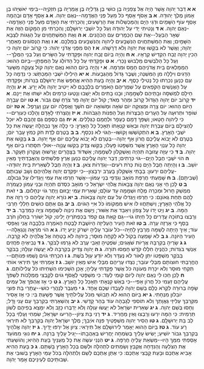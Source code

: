 **א א**  דְּבַר יְהוָה אֲשֶׁר הָיָה אֶל צְפַנְיָה בֶּן כּוּשִׁי בֶן גְּדַלְיָה בֶּן אֲמַרְיָה בֶּן חִזְקִיָּה--בִּימֵי יֹאשִׁיָּהוּ בֶן אָמוֹן מֶלֶךְ יְהוּדָה.
**א ב**  אָסֹף אָסֵף כֹּל מֵעַל פְּנֵי הָאֲדָמָה--נְאֻם יְהוָה.
**א ג**  אָסֵף אָדָם וּבְהֵמָה אָסֵף עוֹף הַשָּׁמַיִם וּדְגֵי הַיָּם וְהַמַּכְשֵׁלוֹת אֶת הָרְשָׁעִים; וְהִכְרַתִּי אֶת הָאָדָם מֵעַל פְּנֵי הָאֲדָמָה--נְאֻם יְהוָה.
**א ד**  וְנָטִיתִי יָדִי עַל יְהוּדָה וְעַל כָּל יוֹשְׁבֵי יְרוּשָׁלִָם; וְהִכְרַתִּי מִן הַמָּקוֹם הַזֶּה אֶת שְׁאָר הַבַּעַל--אֶת שֵׁם הַכְּמָרִים עִם הַכֹּהֲנִים.
**א ה**  וְאֶת הַמִּשְׁתַּחֲוִים עַל הַגַּגּוֹת לִצְבָא הַשָּׁמָיִם; וְאֶת הַמִּשְׁתַּחֲוִים הַנִּשְׁבָּעִים לַיהוָה וְהַנִּשְׁבָּעִים בְּמַלְכָּם.
**א ו**  וְאֶת הַנְּסוֹגִים מֵאַחֲרֵי יְהוָה; וַאֲשֶׁר לֹא בִקְשׁוּ אֶת יְהוָה וְלֹא דְרָשֻׁהוּ.
**א ז**  הַס מִפְּנֵי אֲדֹנָי יְהוִה:  כִּי קָרוֹב יוֹם יְהוָה כִּי הֵכִין יְהוָה זֶבַח הִקְדִּישׁ קְרֻאָיו.
**א ח**  וְהָיָה בְּיוֹם זֶבַח יְהוָה וּפָקַדְתִּי עַל הַשָּׂרִים וְעַל בְּנֵי הַמֶּלֶךְ--וְעַל כָּל הַלֹּבְשִׁים מַלְבּוּשׁ נָכְרִי.
**א ט**  וּפָקַדְתִּי עַל כָּל הַדּוֹלֵג עַל הַמִּפְתָּן--בַּיּוֹם הַהוּא:  הַמְמַלְאִים בֵּית אֲדֹנֵיהֶם חָמָס וּמִרְמָה.
**א י**  וְהָיָה בַיּוֹם הַהוּא נְאֻם יְהוָה קוֹל צְעָקָה מִשַּׁעַר הַדָּגִים וִילָלָה מִן הַמִּשְׁנֶה; וְשֶׁבֶר גָּדוֹל מֵהַגְּבָעוֹת.
**א יא**  הֵילִילוּ יֹשְׁבֵי הַמַּכְתֵּשׁ:  כִּי נִדְמָה כָּל עַם כְּנַעַן נִכְרְתוּ כָּל נְטִילֵי כָסֶף.
**א יב**  וְהָיָה בָּעֵת הַהִיא אֲחַפֵּשׂ אֶת יְרוּשָׁלִַם בַּנֵּרוֹת; וּפָקַדְתִּי עַל הָאֲנָשִׁים הַקֹּפְאִים עַל שִׁמְרֵיהֶם הָאֹמְרִים בִּלְבָבָם לֹא יֵיטִיב יְהוָה וְלֹא יָרֵעַ.
**א יג**  וְהָיָה חֵילָם לִמְשִׁסָּה וּבָתֵּיהֶם לִשְׁמָמָה; וּבָנוּ בָתִּים וְלֹא יֵשֵׁבוּ וְנָטְעוּ כְרָמִים וְלֹא יִשְׁתּוּ אֶת יֵינָם.
**א יד**  קָרוֹב יוֹם יְהוָה הַגָּדוֹל קָרוֹב וּמַהֵר מְאֹד; קוֹל יוֹם יְהוָה מַר צֹרֵחַ שָׁם גִּבּוֹר.
**א טו**  יוֹם עֶבְרָה הַיּוֹם הַהוּא:  יוֹם צָרָה וּמְצוּקָה יוֹם שֹׁאָה וּמְשׁוֹאָה יוֹם חֹשֶׁךְ וַאֲפֵלָה יוֹם עָנָן וַעֲרָפֶל.
**א טז**  יוֹם שׁוֹפָר וּתְרוּעָה עַל הֶעָרִים הַבְּצֻרוֹת וְעַל הַפִּנּוֹת הַגְּבֹהוֹת.
**א יז**  וַהֲצֵרֹתִי לָאָדָם וְהָלְכוּ כַּעִוְרִים--כִּי לַיהוָה חָטָאוּ; וְשֻׁפַּךְ דָּמָם כֶּעָפָר וּלְחֻמָם כַּגְּלָלִים.
**א יח**  גַּם כַּסְפָּם גַּם זְהָבָם לֹא יוּכַל לְהַצִּילָם בְּיוֹם עֶבְרַת יְהוָה וּבְאֵשׁ קִנְאָתוֹ תֵּאָכֵל כָּל הָאָרֶץ:  כִּי כָלָה אַךְ נִבְהָלָה יַעֲשֶׂה אֵת כָּל יֹשְׁבֵי הָאָרֶץ.
**ב א**  הִתְקוֹשְׁשׁוּ וָקוֹשּׁוּ--הַגּוֹי לֹא נִכְסָף.
**ב ב**  בְּטֶרֶם לֶדֶת חֹק כְּמֹץ עָבַר יוֹם; בְּטֶרֶם לֹא יָבוֹא עֲלֵיכֶם חֲרוֹן אַף יְהוָה--בְּטֶרֶם לֹא יָבוֹא עֲלֵיכֶם יוֹם אַף יְהוָה.
**ב ג**  בַּקְּשׁוּ אֶת יְהוָה כָּל עַנְוֵי הָאָרֶץ אֲשֶׁר מִשְׁפָּטוֹ פָּעָלוּ; בַּקְּשׁוּ צֶדֶק בַּקְּשׁוּ עֲנָוָה--אוּלַי תִּסָּתְרוּ בְּיוֹם אַף יְהוָה.
**ב ד**  כִּי עַזָּה עֲזוּבָה תִהְיֶה וְאַשְׁקְלוֹן לִשְׁמָמָה; אַשְׁדּוֹד בַּצָּהֳרַיִם יְגָרְשׁוּהָ וְעֶקְרוֹן תֵּעָקֵר.
**ב ה**  הוֹי יֹשְׁבֵי חֶבֶל הַיָּם--גּוֹי כְּרֵתִים; דְּבַר יְהוָה עֲלֵיכֶם כְּנַעַן אֶרֶץ פְּלִשְׁתִּים וְהַאֲבַדְתִּיךְ מֵאֵין יוֹשֵׁב.
**ב ו**  וְהָיְתָה חֶבֶל הַיָּם נְוֹת כְּרֹת רֹעִים--וְגִדְרוֹת צֹאן.
**ב ז**  וְהָיָה חֶבֶל לִשְׁאֵרִית בֵּית יְהוּדָה--עֲלֵיהֶם יִרְעוּן:  בְּבָתֵּי אַשְׁקְלוֹן בָּעֶרֶב יִרְבָּצוּן--כִּי יִפְקְדֵם יְהוָה אֱלֹהֵיהֶם וְשָׁב שְׁבִותָם (שְׁבִיתָם).
**ב ח**  שָׁמַעְתִּי חֶרְפַּת מוֹאָב וְגִדֻּפֵי בְּנֵי עַמּוֹן--אֲשֶׁר חֵרְפוּ אֶת עַמִּי וַיַּגְדִּילוּ עַל גְּבוּלָם.
**ב ט**  לָכֵן חַי אָנִי נְאֻם יְהוָה צְבָאוֹת אֱלֹהֵי יִשְׂרָאֵל כִּי מוֹאָב כִּסְדֹם תִּהְיֶה וּבְנֵי עַמּוֹן כַּעֲמֹרָה מִמְשַׁק חָרוּל וּמִכְרֵה מֶלַח וּשְׁמָמָה עַד עוֹלָם; שְׁאֵרִית עַמִּי יְבָזּוּם וְיֶתֶר גּוֹיִ יִנְחָלוּם.
**ב י**  זֹאת לָהֶם תַּחַת גְּאוֹנָם:  כִּי חֵרְפוּ וַיַּגְדִּלוּ עַל עַם יְהוָה צְבָאוֹת.
**ב יא**  נוֹרָא יְהוָה עֲלֵיהֶם כִּי רָזָה אֵת כָּל אֱלֹהֵי הָאָרֶץ; וְיִשְׁתַּחֲווּ לוֹ אִישׁ מִמְּקוֹמוֹ כֹּל אִיֵּי הַגּוֹיִם.
**ב יב**  גַּם אַתֶּם כּוּשִׁים חַלְלֵי חַרְבִּי הֵמָּה.
**ב יג**  וְיֵט יָדוֹ עַל צָפוֹן וִיאַבֵּד אֶת אַשּׁוּר; וְיָשֵׂם אֶת נִינְוֵה לִשְׁמָמָה צִיָּה כַּמִּדְבָּר.
**ב יד**  וְרָבְצוּ בְתוֹכָהּ עֲדָרִים כָּל חַיְתוֹ גוֹי--גַּם קָאַת גַּם קִפֹּד בְּכַפְתֹּרֶיהָ יָלִינוּ; קוֹל יְשׁוֹרֵר בַּחַלּוֹן חֹרֶב בַּסַּף כִּי אַרְזָה עֵרָה.
**ב טו**  זֹאת הָעִיר הָעַלִּיזָה הַיּוֹשֶׁבֶת לָבֶטַח הָאֹמְרָה בִּלְבָבָהּ אֲנִי וְאַפְסִי עוֹד; אֵיךְ הָיְתָה לְשַׁמָּה מַרְבֵּץ לַחַיָּה--כֹּל עוֹבֵר עָלֶיהָ יִשְׁרֹק יָנִיעַ יָדוֹ.
**ג א**  הוֹי מֹרְאָה וְנִגְאָלָה--הָעִיר הַיּוֹנָה.
**ג ב**  לֹא שָׁמְעָה בְּקוֹל לֹא לָקְחָה מוּסָר; בַּיהוָה לֹא בָטָחָה אֶל אֱלֹהֶיהָ לֹא קָרֵבָה.
**ג ג**  שָׂרֶיהָ בְקִרְבָּהּ אֲרָיוֹת שֹׁאֲגִים; שֹׁפְטֶיהָ זְאֵבֵי עֶרֶב לֹא גָרְמוּ לַבֹּקֶר.
**ג ד**  נְבִיאֶיהָ פֹּחֲזִים אַנְשֵׁי בֹּגְדוֹת; כֹּהֲנֶיהָ חִלְּלוּ קֹדֶשׁ חָמְסוּ תּוֹרָה.
**ג ה**  יְהוָה צַדִּיק בְּקִרְבָּהּ לֹא יַעֲשֶׂה עַוְלָה; בַּבֹּקֶר בַּבֹּקֶר מִשְׁפָּטוֹ יִתֵּן לָאוֹר לֹא נֶעְדָּר וְלֹא יוֹדֵעַ עַוָּל בֹּשֶׁת.
**ג ו**  הִכְרַתִּי גוֹיִם נָשַׁמּוּ פִּנּוֹתָם--הֶחֱרַבְתִּי חוּצוֹתָם מִבְּלִי עוֹבֵר; נִצְדּוּ עָרֵיהֶם מִבְּלִי אִישׁ מֵאֵין יוֹשֵׁב.
**ג ז**  אָמַרְתִּי אַךְ תִּירְאִי אוֹתִי תִּקְחִי מוּסָר וְלֹא יִכָּרֵת מְעוֹנָהּ כֹּל אֲשֶׁר פָּקַדְתִּי עָלֶיהָ; אָכֵן הִשְׁכִּימוּ הִשְׁחִיתוּ כֹּל עֲלִילוֹתָם.
**ג ח**  לָכֵן חַכּוּ לִי נְאֻם יְהוָה לְיוֹם קוּמִי לְעַד:  כִּי מִשְׁפָּטִי לֶאֱסֹף גּוֹיִם לְקָבְצִי מַמְלָכוֹת לִשְׁפֹּךְ עֲלֵיהֶם זַעְמִי כֹּל חֲרוֹן אַפִּי--כִּי בְּאֵשׁ קִנְאָתִי תֵּאָכֵל כָּל הָאָרֶץ.
**ג ט**  כִּי אָז אֶהְפֹּךְ אֶל עַמִּים שָׂפָה בְרוּרָה לִקְרֹא כֻלָּם בְּשֵׁם יְהוָה לְעָבְדוֹ שְׁכֶם אֶחָד.
**ג י**  מֵעֵבֶר לְנַהֲרֵי כוּשׁ--עֲתָרַי בַּת פּוּצַי יוֹבִלוּן מִנְחָתִי.
**ג יא**  בַּיּוֹם הַהוּא לֹא תֵבוֹשִׁי מִכֹּל עֲלִילֹתַיִךְ אֲשֶׁר פָּשַׁעַתְּ בִּי:  כִּי אָז אָסִיר מִקִּרְבֵּךְ עַלִּיזֵי גַּאֲוָתֵךְ וְלֹא תוֹסִפִי לְגָבְהָה עוֹד בְּהַר קָדְשִׁי.
**ג יב**  וְהִשְׁאַרְתִּי בְקִרְבֵּךְ עַם עָנִי וָדָל; וְחָסוּ בְּשֵׁם יְהוָה.
**ג יג**  שְׁאֵרִית יִשְׂרָאֵל לֹא יַעֲשׂוּ עַוְלָה וְלֹא יְדַבְּרוּ כָזָב וְלֹא יִמָּצֵא בְּפִיהֶם לְשׁוֹן תַּרְמִית:  כִּי הֵמָּה יִרְעוּ וְרָבְצוּ וְאֵין מַחֲרִיד.
**ג יד**  רָנִּי בַּת צִיּוֹן--הָרִיעוּ יִשְׂרָאֵל; שִׂמְחִי וְעָלְזִי בְּכָל לֵב בַּת יְרוּשָׁלִָם.
**ג טו**  הֵסִיר יְהוָה מִשְׁפָּטַיִךְ פִּנָּה אֹיְבֵךְ; מֶלֶךְ יִשְׂרָאֵל יְהוָה בְּקִרְבֵּךְ לֹא תִירְאִי רָע עוֹד.
**ג טז**  בַּיּוֹם הַהוּא יֵאָמֵר לִירוּשָׁלִַם אַל תִּירָאִי:  צִיּוֹן אַל יִרְפּוּ יָדָיִךְ.
**ג יז**  יְהוָה אֱלֹהַיִךְ בְּקִרְבֵּךְ גִּבּוֹר יוֹשִׁיעַ; יָשִׂישׂ עָלַיִךְ בְּשִׂמְחָה יַחֲרִישׁ בְּאַהֲבָתוֹ--יָגִיל עָלַיִךְ בְּרִנָּה.
**ג יח**  נוּגֵי מִמּוֹעֵד אָסַפְתִּי מִמֵּךְ הָיוּ--מַשְׂאֵת עָלֶיהָ חֶרְפָּה.
**ג יט**  הִנְנִי עֹשֶׂה אֶת כָּל מְעַנַּיִךְ בָּעֵת הַהִיא; וְהוֹשַׁעְתִּי אֶת הַצֹּלֵעָה וְהַנִּדָּחָה אֲקַבֵּץ וְשַׂמְתִּים לִתְהִלָּה וּלְשֵׁם בְּכָל הָאָרֶץ בָּשְׁתָּם.
**ג כ**  בָּעֵת הַהִיא אָבִיא אֶתְכֶם וּבָעֵת קַבְּצִי אֶתְכֶם:  כִּי אֶתֵּן אֶתְכֶם לְשֵׁם וְלִתְהִלָּה בְּכֹל עַמֵּי הָאָרֶץ בְּשׁוּבִי אֶת שְׁבוּתֵיכֶם לְעֵינֵיכֶם אָמַר יְהוָה.
